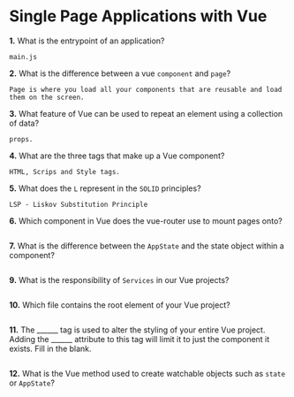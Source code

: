 # Single Page Applications with Vue

**1.** What is the entrypoint of an application?
<!-- enter you answer in the space below -->
```
main.js
```
**2.** What is the difference between a vue `component` and `page`?
<!-- enter you answer in the space below -->
```
Page is where you load all your components that are reusable and load them on the screen.
```
**3.** What feature of Vue can be used to repeat an element using a collection of data?
<!-- enter you answer in the space below -->
```
props.
```
**4.** What are the three tags that make up a Vue component?
<!-- enter you answer in the space below -->
```
HTML, Scrips and Style tags.
```
**5.** What does the `L` represent in the `SOLID` principles?
<!-- enter you answer in the space below -->
```
LSP - Liskov Substitution Principle
```
**6.** Which component in Vue does the vue-router use to mount pages onto?
<!-- enter you answer in the space below -->
```

```
**7.** What is the difference between the `AppState` and the state object within a component?
<!-- enter you answer in the space below -->
```

```
**9.** What is the responsibility of `Services` in our Vue projects?
<!-- enter you answer in the space below -->
```

```
**10.** Which file contains the root element of your Vue project?
<!-- enter you answer in the space below -->
```

```
**11.** The ______ tag is used to alter the styling of your entire Vue project.  Adding the ______ attribute to this tag will limit it to just the component it exists.  Fill in the blank.
<!-- enter you answer in the space below -->
```

```
**12.** What is the Vue method used to create watchable objects such as `state` or `AppState`?
<!-- enter you answer in the space below -->
```

```